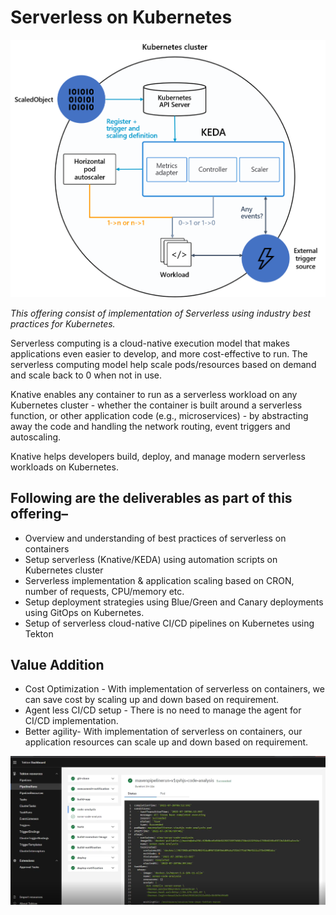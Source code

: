 # Serverless on Kubernetes
![serverlessFlowDia](../../static/img/k8s/serverlessFlowDia.png) 

*This offering consist of implementation of Serverless using industry best practices for Kubernetes.*

Serverless computing is a cloud-native execution model that makes applications even easier to develop, and more cost-effective to run. The serverless computing model help scale pods/resources based on demand and scale back to 0 when not in use.
 
Knative enables any container to run as a serverless workload on any Kubernetes cluster - whether the container is built around a serverless function, or other application code (e.g., microservices) - by abstracting away the code and handling the network routing, event triggers and autoscaling.
 
 
Knative helps developers build, deploy, and manage modern serverless workloads on Kubernetes.


## Following are the deliverables as part of this offering–
-	Overview and understanding of best practices of serverless on containers
-	Setup serverless (Knative/KEDA) using automation scripts on Kubernetes cluster
-	Serverless implementation & application scaling based on CRON, number of requests, CPU/memory etc.
-	Setup deployment strategies using Blue/Green and Canary deployments using GitOps on Kubernetes.
-	Setup of serverless cloud-native CI/CD pipelines on Kubernetes using Tekton


## Value Addition
-	Cost Optimization -  With implementation of serverless on containers, we can save cost by scaling up and down based on requirement.
-	Agent less CI/CD setup - There is no need to manage the agent for CI/CD implementation.
-	Better agility- With implementation of serverless on containers, our application resources can scale up and down based on requirement.



![serverlessDashboard](../../static/img/k8s/serverlessDashboard.png) 